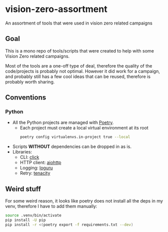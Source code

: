 # vision-zero-assortment

An assortment of tools that were used in vision zero related campaigns

## Goal

This is a mono repo of tools/scripts that were created to help with some Vision Zero
related campaigns.

Most of the tools are a one-off type of deal, therefore the quality of the code/projects
is probably not optimal. However it did work for a campaign, and probably still has a
few cool ideas that can be reused, therefore is probably worth sharing.

## Conventions

### Python

* All the Python projects are managed with [Poetry](https://python-poetry.org/).
  * Each project must create a local virtual environment at its root
    ```bash
    poetry config virtualenvs.in-project true --local
    ```
* Scripts **WITHOUT** dependencies can be dropped in as is.
* Libraries:
  * CLI: [click](https://click.palletsprojects.com/en/7.x/)
  * HTTP client: [aiohttp](https://aiohttp.readthedocs.io/en/stable/)
  * Logging: [loguru](https://github.com/Delgan/loguru)
  * Retry: [tenacity](https://tenacity.readthedocs.io/en/latest/)

## Weird stuff

For some weird reason, it looks like poetry does not install all the deps in my venv,
therefore I have to add them manually:

```bash
source .venv/bin/activate
pip install -U pip
pip install -r <(poetry export -f requirements.txt --dev)
```
